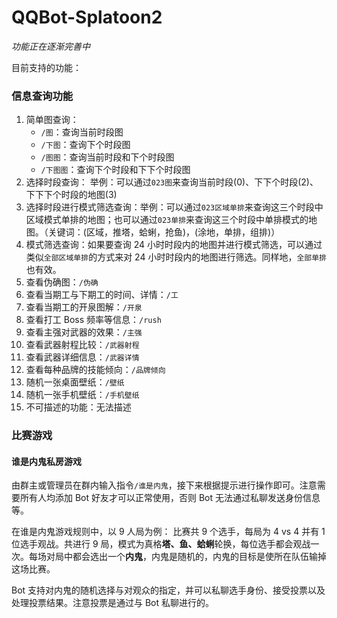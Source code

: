# QQBot-Splatoon2

*功能正在逐渐完善中*

目前支持的功能：

### 信息查询功能

1. 简单图查询：
   - `/图`：查询当前时段图
   - `/下图`：查询下个时段图
   - `/图图`：查询当前时段和下个时段图
   - `/下图图`：查询下个时段和下下个时段图
2. 选择时段查询： 举例：可以通过`023图`来查询当前时段(0)、下下个时段(2)、下下下个时段的地图(3)
3. 选择时段进行模式筛选查询：举例：可以通过`023区域单排`来查询这三个时段中区域模式单排的地图；也可以通过`023单排`来查询这三个时段中单排模式的地图。（关键词：(区域，推塔，蛤蜊，抢鱼)，(涂地，单排，组排)）
4. 模式筛选查询：如果要查询 24 小时时段内的地图并进行模式筛选，可以通过类似`全部区域单排`的方式来对 24 小时时段内的地图进行筛选。同样地，`全部单排`也有效。
5. 查看伪确图：`/伪确`
6. 查看当期工与下期工的时间、详情：`/工`
7. 查看当期工的开泉图解：`/开泉`
8. 查看打工 Boss 频率等信息：`/rush`
9. 查看主强对武器的效果：`/主强`
10. 查看武器射程比较：`/武器射程`
11. 查看武器详细信息：`/武器详情`
12. 查看每种品牌的技能倾向：`/品牌倾向`
13. 随机一张桌面壁纸：`/壁纸`
14. 随机一张手机壁纸：`/手机壁纸`
15. 不可描述的功能：无法描述

### 比赛游戏

#### 谁是内鬼私房游戏

由群主或管理员在群内输入指令`/谁是内鬼`，接下来根据提示进行操作即可。注意需要所有人均添加 Bot 好友才可以正常使用，否则 Bot 无法通过私聊发送身份信息等。

在谁是内鬼游戏规则中，以 9 人局为例： 比赛共 9 个选手，每局为 4 vs 4 并有 1 位选手观战。共进行 9 局，模式为真格**塔、鱼、蛤蜊**轮换，每位选手都会观战一次。每场对局中都会选出一个**内鬼**，内鬼是随机的，内鬼的目标是使所在队伍输掉这场比赛。

Bot 支持对内鬼的随机选择与对观众的指定，并可以私聊选手身份、接受投票以及处理投票结果。注意投票是通过与 Bot 私聊进行的。
